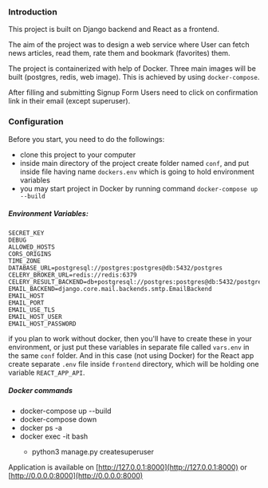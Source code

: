 ### Introduction
This project is built on Django backend and React as a frontend.

The aim of the project was to design a web service where User can 
fetch news articles, read them, rate them and bookmark (favorites) them.

The project is containerized with help of Docker. Three main images 
will be built (postgres, redis, web image). This is achieved by using
`docker-compose`.

After filling and submitting Signup Form Users need to click on confirmation link in their email (except superuser).

### Configuration
Before you start, you need to do the followings:
  - clone this project to your computer
  - inside main directory of the project create folder named `conf`, and put inside file having name `dockers.env` which is going to hold environment variables
  - you may start project in Docker by running command `docker-compose up --build`

##### Environment Variables:
    SECRET_KEY
    DEBUG
    ALLOWED_HOSTS
    CORS_ORIGINS
    TIME_ZONE
    DATABASE_URL=postgresql://postgres:postgres@db:5432/postgres
    CELERY_BROKER_URL=redis://redis:6379
    CELERY_RESULT_BACKEND=db+postgresql://postgres:postgres@db:5432/postgres
    EMAIL_BACKEND=django.core.mail.backends.smtp.EmailBackend
    EMAIL_HOST
    EMAIL_PORT
    EMAIL_USE_TLS
    EMAIL_HOST_USER
    EMAIL_HOST_PASSWORD

if you plan to work without docker, then you'll have to create these in your environment, or just put these
variables in separate file called `vars.env` in the same `conf` folder. And in this case (not using Docker) for the React app create 
separate `.env` file inside `frontend` directory, which will be holding one variable 
`REACT_APP_API`.

##### Docker commands
  - docker-compose up --build
  - docker-compose down
  - docker ps -a
  - docker exec -it <mycontainer> bash
    - python3 manage.py createsuperuser

Application is available on [http://127.0.0.1:8000](http://127.0.0.1:8000) or 
[http://0.0.0.0:8000](http://0.0.0.0:8000) 

